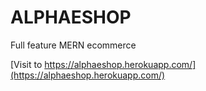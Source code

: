 # ALPHAESHOP
Full feature MERN ecommerce

[Visit to https://alphaeshop.herokuapp.com/](https://alphaeshop.herokuapp.com/)

